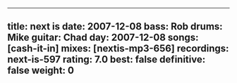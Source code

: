 
---
title: next is
date: 2007-12-08
bass:	Rob
drums:	Mike
guitar:	Chad
day: 2007-12-08
songs: [cash-it-in]
mixes: [nextis-mp3-656]
recordings: next-is-597
rating: 7.0
best: false
definitive: false
weight: 0
---
